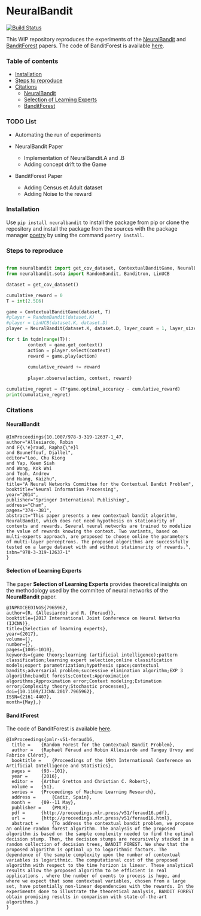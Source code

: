 # NeuralBandit
[![Build Status](https://travis-ci.com/rallesiardo/NeuralBandit.svg?branch=master)](https://travis-ci.com/rallesiardo/NeuralBandit)

This WIP repository reproduces the experiments of the [NeuralBandit](https://hal.archives-ouvertes.fr/hal-01117311/document) and [BanditForest](http://proceedings.mlr.press/v51/feraud16.html) papers. The code of BanditForest is available [here](https://www.researchgate.net/publication/308305599_Test_code_for_Bandit_Forest_algorithm).

### Table of contents
- [Installation](#installation)
- [Steps to reproduce](#steps-to-reproduce)
- [Citations](#citations)
    + [NeuralBandit](#neuralbandit-1)
    + [Selection of Learning Experts](#selection-of-learning-experts)
    + [BanditForest](#banditforest)

### TODO List
* Automating the run of experiments
* NeuralBandit Paper
    * Implementation of NeuralBandit.A and .B
    * Adding concept drift to the Game

* BanditForest Paper
    * Adding Census et Adult dataset
    * Adding Noise to the reward

### Installation
Use ```pip install neuralbandit``` to install the package from pip or clone the repository and install the package from the sources with the package manager [poetry](https://python-poetry.org/) by using the command ```poetry install```.

### Steps to reproduce
```python

from neuralbandit import get_cov_dataset, ContextualBanditGame, NeuralBandit
from neuralbandit.sota import RandomBandit, Banditron, LinUCB

dataset = get_cov_dataset()

cumulative_reward = 0
T = int(2.5E6)

game = ContextualBanditGame(dataset, T)
#player = RandomBandit(dataset.K)
#player = LinUCB(dataset.K, dataset.D)
player = NeuralBandit(dataset.K, dataset.D, layer_count = 1, layer_size = 64, gamma = 0.05)

for t in tqdm(range(T)):
        context = game.get_context()
        action = player.select(context)
        reward = game.play(action)
        
        cumulative_reward += reward
        
        player.observe(action, context, reward)

cumulative_regret = (T*game.optimal_accuracy - cumulative_reward)
print(cumulative_regret)
```

### Citations
#### NeuralBandit
```
@InProceedings{10.1007/978-3-319-12637-1_47,
author="Allesiardo, Robin
and F{\'e}raud, Rapha{\"e}l
and Bouneffouf, Djallel",
editor="Loo, Chu Kiong
and Yap, Keem Siah
and Wong, Kok Wai
and Teoh, Andrew
and Huang, Kaizhu",
title="A Neural Networks Committee for the Contextual Bandit Problem",
booktitle="Neural Information Processing",
year="2014",
publisher="Springer International Publishing",
address="Cham",
pages="374--381",
abstract="This paper presents a new contextual bandit algorithm, NeuralBandit, which does not need hypothesis on stationarity of contexts and rewards. Several neural networks are trained to modelize the value of rewards knowing the context. Two variants, based on multi-experts approach, are proposed to choose online the parameters of multi-layer perceptrons. The proposed algorithms are successfully tested on a large dataset with and without stationarity of rewards.",
isbn="978-3-319-12637-1"
}
```
#### Selection of Learning Experts
The paper **Selection of Learning Experts** provides theoretical insights on the methodology used by the commitee of neural networks of the **NeuralBandit** paper.
```
@INPROCEEDINGS{7965962,
author={R. {Allesiardo} and R. {Feraud}},
booktitle={2017 International Joint Conference on Neural Networks (IJCNN)},
title={Selection of learning experts},
year={2017},
volume={},
number={},
pages={1005-1010},
keywords={game theory;learning (artificial intelligence);pattern classification;learning expert selection;online classification models;expert parametrization;hypothesis space;contextual bandits;adversarial problem;successive elimination algorithm;EXP 3 algorithm;bandit forests;Context;Approximation algorithms;Approximation error;Context modeling;Estimation error;Complexity theory;Stochastic processes},
doi={10.1109/IJCNN.2017.7965962},
ISSN={2161-4407},
month={May},}
```
#### BanditForest
The code of BanditForest is available [here](https://www.researchgate.net/publication/308305599_Test_code_for_Bandit_Forest_algorithm).
```
@InProceedings{pmlr-v51-feraud16,
  title = 	 {Random Forest for the Contextual Bandit Problem},
  author = 	 {Raphaël Féraud and Robin Allesiardo and Tanguy Urvoy and Fabrice Clérot},
  booktitle = 	 {Proceedings of the 19th International Conference on Artificial Intelligence and Statistics},
  pages = 	 {93--101},
  year = 	 {2016},
  editor = 	 {Arthur Gretton and Christian C. Robert},
  volume = 	 {51},
  series = 	 {Proceedings of Machine Learning Research},
  address = 	 {Cadiz, Spain},
  month = 	 {09--11 May},
  publisher = 	 {PMLR},
  pdf = 	 {http://proceedings.mlr.press/v51/feraud16.pdf},
  url = 	 {http://proceedings.mlr.press/v51/feraud16.html},
  abstract = 	 {To address the contextual bandit problem, we propose an online random forest algorithm. The analysis of the proposed algorithm is based on the sample complexity needed to find the optimal decision stump. Then, the decision stumps are recursively stacked in a random collection of decision trees, BANDIT FOREST. We show that the proposed algorithm is optimal up to logarithmic factors. The dependence of the sample complexity upon the number of contextual variables is logarithmic. The computational cost of the proposed algorithm with respect to the time horizon is linear. These analytical results allow the proposed algorithm to be efficient in real applications , where the number of events to process is huge, and where we expect that some contextual variables, chosen from a large set, have potentially non-linear dependencies with the rewards. In the experiments done to illustrate the theoretical analysis, BANDIT FOREST obtain promising results in comparison with state-of-the-art algorithms.}
}

```
